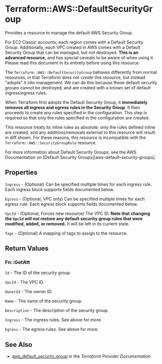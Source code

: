 # Terraform::AWS::DefaultSecurityGroup

Provides a resource to manage the default AWS Security Group.

For EC2 Classic accounts, each region comes with a Default Security Group.
Additionally, each VPC created in AWS comes with a Default Security Group that can be managed, but not
destroyed. **This is an advanced resource**, and has special caveats to be aware
of when using it. Please read this document in its entirety before using this
resource.

The `Terraform::AWS::DefaultSecurityGroup` behaves differently from normal resources, in that
Terraform does not _create_ this resource, but instead "adopts" it
into management. We can do this because these default security groups cannot be
destroyed, and are created with a known set of default ingress/egress rules.

When Terraform first adopts the Default Security Group, it **immediately removes all
ingress and egress rules in the Security Group**. It then proceeds to create any rules specified in the
configuration. This step is required so that only the rules specified in the
configuration are created.

This resource treats its inline rules as absolute; only the rules defined
inline are created, and any additions/removals external to this resource will
result in diff shown. For these reasons, this resource is incompatible with the
`Terraform::AWS::SecurityGroupRule` resource.

For more information about Default Security Groups, see the AWS Documentation on
[Default Security Groups][aws-default-security-groups].

## Properties

`Ingress` - (Optional) Can be specified multiple times for each
ingress rule. Each ingress block supports fields documented below.

`Egress` - (Optional, VPC only) Can be specified multiple times for each
egress rule. Each egress block supports fields documented below.

`VpcId` - (Optional, Forces new resource) The VPC ID. **Note that changing
the `VpcId` will _not_ restore any default security group rules that were
modified, added, or removed.** It will be left in its current state.

`Tags` - (Optional) A mapping of tags to assign to the resource.


## Return Values

### Fn::GetAtt

`Id` - The ID of the security group.

`VpcId` - The VPC ID.

`OwnerId` - The owner ID.

`Name` - The name of the security group.

`Description` - The description of the security group.

`Ingress` - The ingress rules. See above for more.

`Egress` - The egress rules. See above for more.

## See Also

* [aws_default_security_group](https://www.terraform.io/docs/providers/aws/r/default_security_group.html) in the _Terraform Provider Documentation_